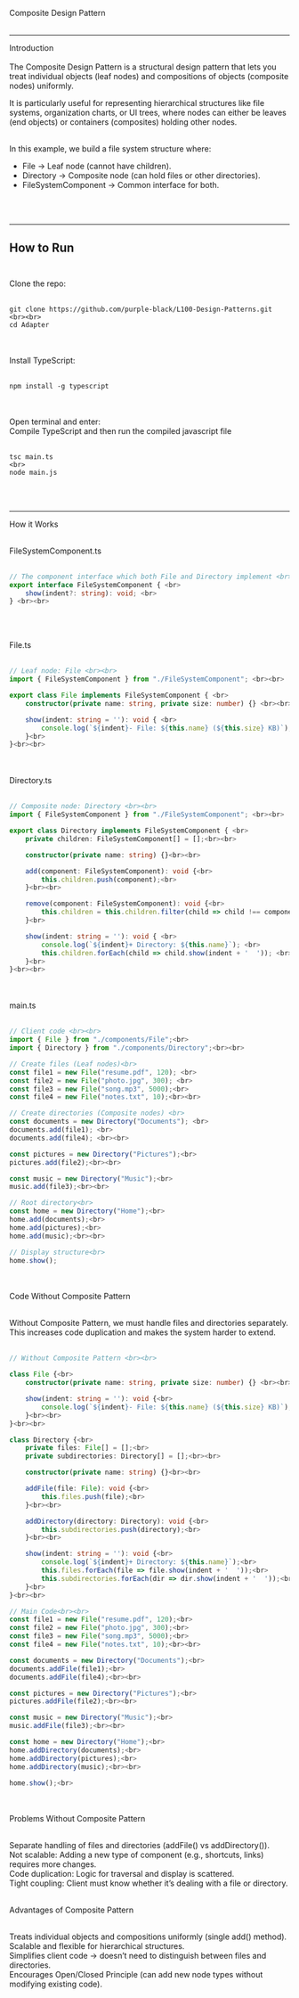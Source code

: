 Composite Design Pattern  <br><br>

---

Introduction  <br><br>
The Composite Design Pattern is a structural design pattern that lets you treat individual objects (leaf nodes) and compositions of objects (composite nodes) uniformly.  <br>

It is particularly useful for representing hierarchical structures like file systems, organization charts, or UI trees, where nodes can either be leaves (end objects) or containers (composites) holding other nodes.  <br><br>

In this example, we build a file system structure where:  
- File → Leaf node (cannot have children).  <br>
- Directory → Composite node (can hold files or other directories).<br>  
- FileSystemComponent → Common interface for both. <br>

<br><br>

---

##  How to Run<br><br> 

Clone the repo:<br><br>

```
git clone https://github.com/purple-black/L100-Design-Patterns.git <br><br>
cd Adapter
```
<br><br>
Install TypeScript: <br><br>

```
npm install -g typescript
```
<br><br>
Open terminal and enter:<br>
Compile TypeScript and then run the compiled javascript file <br><br>

```
tsc main.ts
<br>
node main.js
```
<br><br>


---

How it Works <br><br>

 FileSystemComponent.ts <br><br>
```ts
// The component interface which both File and Directory implement <br><br>
export interface FileSystemComponent { <br>
    show(indent?: string): void; <br>
} <br><br>
```

<br><br>

File.ts <br><br>

```ts
// Leaf node: File <br><br>
import { FileSystemComponent } from "./FileSystemComponent"; <br><br>

export class File implements FileSystemComponent { <br>
    constructor(private name: string, private size: number) {} <br><br>

    show(indent: string = ''): void { <br>
        console.log(`${indent}- File: ${this.name} (${this.size} KB)`); <br>
    }<br>
}<br><br>
```
<br><br>
Directory.ts<br><br>
```ts
// Composite node: Directory <br><br>
import { FileSystemComponent } from "./FileSystemComponent"; <br><br>

export class Directory implements FileSystemComponent { <br>
    private children: FileSystemComponent[] = [];<br><br>

    constructor(private name: string) {}<br><br>

    add(component: FileSystemComponent): void {<br>
        this.children.push(component);<br>
    }<br><br>

    remove(component: FileSystemComponent): void {<br>
        this.children = this.children.filter(child => child !== component);<br>
    }<br>

    show(indent: string = ''): void { <br>
        console.log(`${indent}+ Directory: ${this.name}`); <br>
        this.children.forEach(child => child.show(indent + '  ')); <br>
    }<br>
}<br><br>
```
<br><br>
main.ts <br><br>
```ts
// Client code <br><br>
import { File } from "./components/File";<br>
import { Directory } from "./components/Directory";<br><br>

// Create files (Leaf nodes)<br>
const file1 = new File("resume.pdf", 120); <br>
const file2 = new File("photo.jpg", 300); <br>
const file3 = new File("song.mp3", 5000);<br>
const file4 = new File("notes.txt", 10);<br><br>

// Create directories (Composite nodes) <br>
const documents = new Directory("Documents"); <br>
documents.add(file1); <br>
documents.add(file4); <br><br>

const pictures = new Directory("Pictures");<br>
pictures.add(file2);<br><br>

const music = new Directory("Music");<br>
music.add(file3);<br><br>

// Root directory<br>
const home = new Directory("Home");<br>
home.add(documents);<br>
home.add(pictures);<br>
home.add(music);<br><br>

// Display structure<br>
home.show();
```
<br><br>
Code Without Composite Pattern<br><br>

Without Composite Pattern, we must handle files and directories separately.
This increases code duplication and makes the system harder to extend.
<br><br>
```ts
// Without Composite Pattern <br><br>

class File {<br>
    constructor(private name: string, private size: number) {} <br><br>

    show(indent: string = ''): void {<br>
        console.log(`${indent}- File: ${this.name} (${this.size} KB)`);<br>
    }<br><br>
}<br><br>

class Directory {<br>
    private files: File[] = [];<br>
    private subdirectories: Directory[] = [];<br><br>

    constructor(private name: string) {}<br><br>

    addFile(file: File): void {<br>
        this.files.push(file);<br>
    }<br><br>

    addDirectory(directory: Directory): void {<br>
        this.subdirectories.push(directory);<br>
    }<br><br>

    show(indent: string = ''): void {<br>
        console.log(`${indent}+ Directory: ${this.name}`);<br>
        this.files.forEach(file => file.show(indent + '  '));<br>
        this.subdirectories.forEach(dir => dir.show(indent + '  '));<br>
    }<br>
}<br><br>

// Main Code<br><br>
const file1 = new File("resume.pdf", 120);<br>
const file2 = new File("photo.jpg", 300);<br>
const file3 = new File("song.mp3", 5000);<br>
const file4 = new File("notes.txt", 10);<br><br>

const documents = new Directory("Documents");<br>
documents.addFile(file1);<br>
documents.addFile(file4);<br><br>

const pictures = new Directory("Pictures");<br>
pictures.addFile(file2);<br><br>

const music = new Directory("Music");<br>
music.addFile(file3);<br><br>

const home = new Directory("Home");<br>
home.addDirectory(documents);<br>
home.addDirectory(pictures);<br>
home.addDirectory(music);<br><br>

home.show();<br>
```
<br><br>
Problems Without Composite Pattern<br><br>

Separate handling of files and directories (addFile() vs addDirectory()). <br>
Not scalable: Adding a new type of component (e.g., shortcuts, links) requires more changes. <br>
Code duplication: Logic for traversal and display is scattered. <br>
Tight coupling: Client must know whether it’s dealing with a file or directory.<br><br>

Advantages of Composite Pattern <br><br>

Treats individual objects and compositions uniformly (single add() method). <br>
Scalable and flexible for hierarchical structures. <br>
Simplifies client code → doesn’t need to distinguish between files and directories.<br>
Encourages Open/Closed Principle (can add new node types without modifying existing code). <br>

 
 
